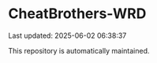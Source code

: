 # CheatBrothers-WRD

Last updated: 2025-06-02 06:38:37

This repository is automatically maintained.

